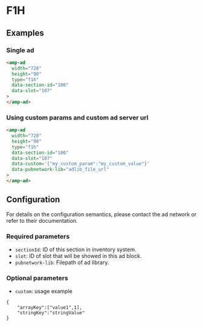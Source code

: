<!---
Copyright 2015 The AMP HTML Authors. All Rights Reserved.

Licensed under the Apache License, Version 2.0 (the "License");
you may not use this file except in compliance with the License.
You may obtain a copy of the License at

      http://www.apache.org/licenses/LICENSE-2.0

Unless required by applicable law or agreed to in writing, software
distributed under the License is distributed on an "AS-IS" BASIS,
WITHOUT WARRANTIES OR CONDITIONS OF ANY KIND, either express or implied.
See the License for the specific language governing permissions and
limitations under the License.
-->

# F1H

## Examples

### Single ad

```html
<amp-ad
  width="728"
  height="90"
  type="f1h"
  data-section-id="100"
  data-slot="107"
>
</amp-ad>
```

### Using custom params and custom ad server url

```html
<amp-ad
  width="728"
  height="90"
  type="f1h"
  data-section-id="100"
  data-slot="107"
  data-custom='{"my_custom_param":"my_custom_value"}'
  data-pubnetwork-lib="adlib_file_url"
>
</amp-ad>
```

## Configuration

For details on the configuration semantics, please contact the ad network or refer to their documentation.

### Required parameters

- `sectionId`: ID of this section in inventory system.
- `slot`: ID of slot that will be showed in this ad block.
- `pubnetwork-lib`: Filepath of ad library.

### Optional parameters

- `custom`: usage example

```text
{
    "arrayKey":["value1",1],
    "stringKey":"stringValue"
}
```
